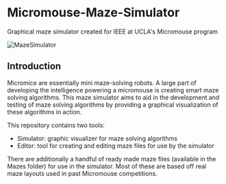 # Micromouse-Maze-Simulator
Graphical maze simulator created for IEEE at UCLA's Micromouse program

![MazeSimulator](https://user-images.githubusercontent.com/13712871/108049026-9ceab000-6ffc-11eb-9b62-fb95c4ec89df.png)

## Introduction
Micromice are essentially mini maze-solving robots. A large part of developing the intelligence powering a micromouse is creating smart maze solving algorithms. This maze simulator aims to aid in the development and testing of maze solving algorithms by providing a graphical visualization of these algorithms in action.

This repository contains two tools:
- Simulator: graphic visualizer for maze solving algorithms
- Editor: tool for creating and editing maze files for use by the simulator

There are additionally a handful of ready made maze files (available in the Mazes folder) for use in the simulator. Most of these are based off real maze layouts used in past Micromouse competitions.
